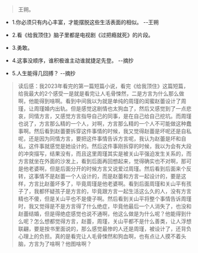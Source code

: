 >王朔。

- 1.你必须只有内心丰富，才能摆脱这些生活表面的相似。 --王朔

- 2.看《给我顶住》脑子里都是电视剧《过把瘾就死》的片段。

- 3.勇敢。

- 4.这事没顺序，谁积极谁主动谁就捷足先登。 --摘抄

- 5.人生能得几回搏？ --摘抄

>读后感：我2023年看完的第一篇短篇小说，看完《给我顶住》这篇短篇，给我最大的2个感受一是就是看完让人毛骨悚然，二是方言为什么那么做啊，他能得到啥啊。看到中间我以为就是单纯的周瑾的闺蜜赵蕾设计了周瑾，让周瑾婚内出轨。但是感觉这剧情也太狗血了，然后又感觉到了一点悲哀，同情方言，又感觉方言指导自己的同事，是在自己给自己挖坑。而周瑾也说了，方言那么精的一个人，对啊，方言那么精的一个人不可能做这种蠢事啊。然后看到赵蕾要拆穿这件事情的时候，我又觉得赵蕾是坏呢还是自私呢，还是因为同情方言，要把这件事情告诉方言呢，我认为赵蕾是坏和自私，这件事就感觉是她设计的。然后这件事刚拆穿的时候，我以为会有大段的冲突描写，结果没有，而且这里周瑾其实是被关山平强迫发生关系的，而方言就坐在外面的沙发上，看到后面再回想起来，觉得确实也不对啊，那可是他老婆啊，但是后面分开的时候方言又说爱过周瑾。然后看到后面来个反转，这事情不是赵蕾一个人设计的，而是赵蕾和方言一起设计的，要是这样，方言比赵蕾坏多了，毕竟周瑾是他老婆啊。看到后面周瑾和关山平有孩子了，我都怀疑孩子是方言的，毕竟跟方言一起生活这么久的人，没有方言精也不傻，但是关山平也不是傻子啊。然后看到关山平将整个事情告诉周瑾时，我又觉得是不是方言得了什么绝症，毕竟他最后一个人消失了，也没和赵蕾结婚，但是得绝症感觉也说不通啊，他这么做是为什么呢？他能得到什么呢？怎么想都觉得方言，赵蕾，周瑾，关山平都不是什么善类，让人浮想联翩，要是按书里面说的，那么感觉最惨的人还是周瑾，被设计了，还背负心理上的负担。真的是看完让人毛骨悚然和狗血啊，也有点让人摸不着头脑，方言为了啥啊？他图啥啊？
